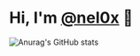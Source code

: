 # Hi, I'm [@nel0x](https://github.com/nel0x) 👋

![Anurag's GitHub stats](https://github-readme-stats.vercel.app/api?username=nel0x&count_private=true&show_icons=true&theme=dracula)

<!--
**nel0x/nel0x** is a ✨ _special_ ✨ repository because its `README.md` (this file) appears on your GitHub profile.

Here are some ideas to get you started:

- 🔭 I’m currently working on ...
- 🌱 I’m currently learning ...
- 👯 I’m looking to collaborate on ...
- 🤔 I’m looking for help with ...
- 💬 Ask me about ...
- 📫 How to reach me: ...
- 😄 Pronouns: ...
- ⚡ Fun fact: ...
-->
